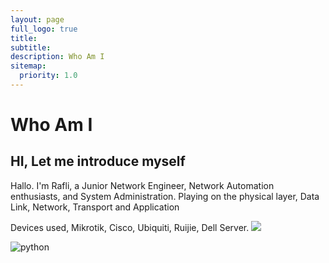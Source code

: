 ```yaml
---
layout: page
full_logo: true
title: 
subtitle: 
description: Who Am I
sitemap:
  priority: 1.0
---
```

# Who Am I

## HI, Let me introduce myself

Hallo. I'm Rafli, a Junior Network Engineer, Network Automation enthusiasts, and System Administration. 
Playing on the physical layer, Data Link, Network, Transport and Application

Devices used, Mikrotik, Cisco, Ubiquiti, Ruijie, Dell Server. 
<a href="https://github.com/raflimaulanarizki"><img src="https://img.shields.io/github/followers/Kyuubang?style=social" /></a>


![python](https://upload.wikimedia.org/wikipedia/commons/3/37/MikroTik_logo.svg)
<br>
<br>
<br>
<br>
<br>
<br>
<br>
